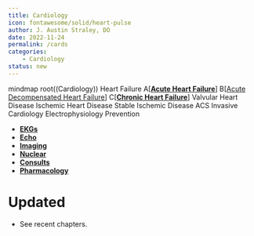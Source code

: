 ```yaml
---
title: Cardiology
icon: fontawesome/solid/heart-pulse
author: J. Austin Straley, DO
date: 2022-11-24
permalink: /cards
categories:
    - Cardiology
status: new
---
```


mindmap
  root((Cardiology))
    Heart Failure
      A[__[Acute Heart Failure]__]
        B[[Acute Decompensated Heart Failure][1]]
      C[__[Chronic Heart Failure]__]
    Valvular Heart Disease
    Ischemic Heart Disease
        Stable Ischemic Disease
        ACS
        Invasive Cardiology
    Electrophysiology
    Prevention

<div class="grid cards" markdown>

- __[EKGs]__
- __[Echo]__
- __[Imaging]__
- __[Nuclear]__
- __[Consults]__
- __[Pharmacology]__

</div>

[Acute Heart Failure]: /im-guide/cards/heart-failure/acute-hf/
[Chronic Heart Failure]: /im-guide/cards/heart-failure/chronic-hf/
[1]: /im-guide/cards/heart-failure/acute-hf/acute-decompensated-hf/
[EKGs]: /im-guide/cards/ekg/
[Echo]: /im-guide/cards/echo/
[Imaging]: /im-guide/cards/imaging/
[Nuclear]: /im-guide/cards/nuclear-cardiology/
[Consults]: /im-guide/cards/consults/
[Pharmacology]: /im-guide/cards/pharmacology-cardiology/

# Updated
- See recent chapters.